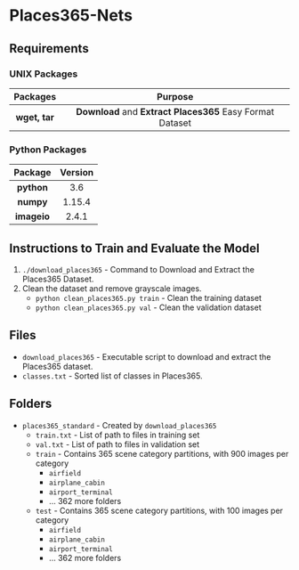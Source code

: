 # Places365-Nets

## Requirements

### UNIX Packages

|  **Packages** |                           **Purpose**                          |
| :-----------: | :------------------------------------------------------------: |
| **wget, tar** | **Download** and **Extract** **Places365** Easy Format Dataset |

### Python Packages

| **Package** | **Version** |
| :---------: | :---------: |
|  **python** |     3.6     |
|  **numpy**  |    1.15.4   |
| **imageio** |    2.4.1    |

## Instructions to Train and Evaluate the Model

1.  `./download_places365` - Command to Download and Extract the Places365 Dataset.
2.  Clean the dataset and remove grayscale images.
    -   `python clean_places365.py train` - Clean the training dataset
    -   `python clean_places365.py val` - Clean the validation dataset

## Files

-   `download_places365` - Executable script to download and extract the Places365 dataset.
-   `classes.txt` - Sorted list of classes in Places365.

## Folders

-   `places365_standard` - Created by `download_places365`
    -   `train.txt` - List of path to files in training set
    -   `val.txt` - List of path to files in validation set
    -   `train` - Contains 365 scene category partitions, with 900 images per category
        -   `airfield`
        -   `airplane_cabin`
        -   `airport_terminal`
        -   ... 362 more folders
    -   `test` - Contains 365 scene category partitions, with 100 images per category
        -   `airfield`
        -   `airplane_cabin`
        -   `airport_terminal`
        -   ... 362 more folders
